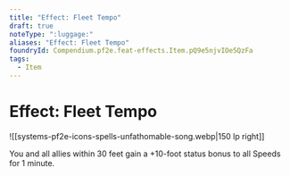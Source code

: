 ```yaml
---
title: "Effect: Fleet Tempo"
draft: true
noteType: ":luggage:"
aliases: "Effect: Fleet Tempo"
foundryId: Compendium.pf2e.feat-effects.Item.pQ9e5njvIOe5QzFa
tags:
  - Item
---
```


# Effect: Fleet Tempo
![[systems-pf2e-icons-spells-unfathomable-song.webp|150 lp right]]

You and all allies within 30 feet gain a +10-foot status bonus to all Speeds for 1 minute.
